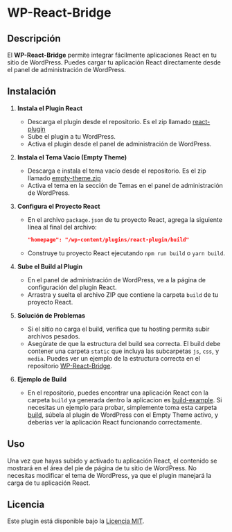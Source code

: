 # WP-React-Bridge

## Descripción

El **WP-React-Bridge** permite integrar fácilmente aplicaciones React en tu sitio de WordPress. Puedes cargar tu aplicación React directamente desde el panel de administración de WordPress.

## Instalación

1. **Instala el Plugin React**

   - Descarga el plugin desde el repositorio. Es el zip llamado [react-plugin](https://github.com/pascualmanuel/WP-React-Bridge/blob/main/react-plugin.zip)
   - Sube el plugin a tu WordPress.
   - Activa el plugin desde el panel de administración de WordPress.

2. **Instala el Tema Vacío (Empty Theme)**

   - Descarga e instala el tema vacío desde el repositorio. Es el zip llamado [empty-theme.zip](https://github.com/pascualmanuel/WP-React-Bridge/blob/main/empty-theme.zip)
   - Activa el tema en la sección de Temas en el panel de administración de WordPress.

3. **Configura el Proyecto React**

   - En el archivo `package.json` de tu proyecto React, agrega la siguiente línea al final del archivo:
     ```json
     "homepage": "/wp-content/plugins/react-plugin/build"
     ```
   - Construye tu proyecto React ejecutando `npm run build` o `yarn build`.

4. **Sube el Build al Plugin**

   - En el panel de administración de WordPress, ve a la página de configuración del plugin React.
   - Arrastra y suelta el archivo ZIP que contiene la carpeta `build` de tu proyecto React.

5. **Solución de Problemas**

   - Si el sitio no carga el build, verifica que tu hosting permita subir archivos pesados.
   - Asegúrate de que la estructura del build sea correcta. El build debe contener una carpeta `static` que incluya las subcarpetas `js`, `css`, y `media`. Puedes ver un ejemplo de la estructura correcta en el repositorio [WP-React-Bridge](https://github.com/pascualmanuel/WP-React-Bridge/tree/main/build-example).

6. **Ejemplo de Build**
   - En el repositorio, puedes encontrar una aplicación React con la carpeta `build` ya generada dentro la aplicacion es [build-example](https://github.com/pascualmanuel/WP-React-Bridge/tree/main/build-example). Si necesitas un ejemplo para probar, simplemente toma esta carpeta [build](https://github.com/pascualmanuel/WP-React-Bridge/blob/main/build-example/build.zip), súbela al plugin de WordPress con el Empty Theme activo, y deberías ver la aplicación React funcionando correctamente.

## Uso

Una vez que hayas subido y activado tu aplicación React, el contenido se mostrará en el área del pie de página de tu sitio de WordPress. No necesitas modificar el tema de WordPress, ya que el plugin manejará la carga de tu aplicación React.

## Licencia

Este plugin está disponible bajo la [Licencia MIT](enlace-a-la-licencia).
